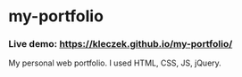 # my-portfolio
<h3><b>Live demo: <ins>https://kleczek.github.io/my-portfolio/</ins></b></h3>
My personal web portfolio. I used HTML, CSS, JS, jQuery. 

